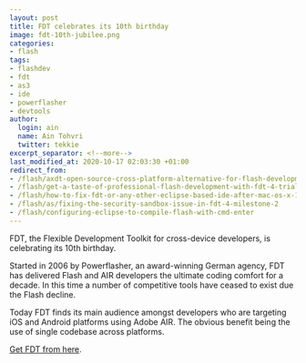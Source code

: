 ```yaml
---
layout: post
title: FDT celebrates its 10th birthday
image: fdt-10th-jubilee.png
categories:
- flash
tags:
- flashdev
- fdt
- as3
- ide
- powerflasher
- devtools
author:
  login: ain
  name: Ain Tohvri
  twitter: tekkie
excerpt_separator: <!--more-->
last_modified_at: 2020-10-17 02:03:30 +01:00
redirect_from:
- /flash/axdt-open-source-cross-platform-alternative-for-flash-development
- /flash/get-a-taste-of-professional-flash-development-with-fdt-4-trial
- /flash/how-to-fix-fdt-or-any-other-eclipse-based-ide-after-mac-os-x-10-6-3-upgrade
- /flash/as/fixing-the-security-sandbox-issue-in-fdt-4-milestone-2
- /flash/configuring-eclipse-to-compile-flash-with-cmd-enter
---
```

FDT, the Flexible Development Toolkit for cross-device developers, is celebrating its 10th birthday.<!--more-->

Started in 2006 by Powerflasher, an award-winning German agency, FDT has delivered Flash and AIR developers the ultimate coding comfort for a decade. In this time a number of competitive tools have ceased to exist due the Flash decline.

Today FDT finds its main audience amongst developers who are targeting iOS and Android platforms using Adobe AIR. The obvious benefit being the use of single codebase across platforms.

[Get FDT from here](https://fdt.powerflasher.com).

